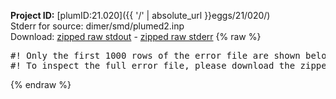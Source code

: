 **Project ID:** [plumID:21.020]({{ '/' | absolute_url }}eggs/21/020/)  
Stderr for source:  dimer/smd/plumed2.inp   
Download: [zipped raw stdout](plumed2.inp.plumed_master.stdout.txt.zip) - [zipped raw stderr](plumed2.inp.plumed_master.stderr.txt.zip) 
{% raw %}
<pre>
#! Only the first 1000 rows of the error file are shown below
#! To inspect the full error file, please download the zipped raw stderr file above
</pre>
{% endraw %}

